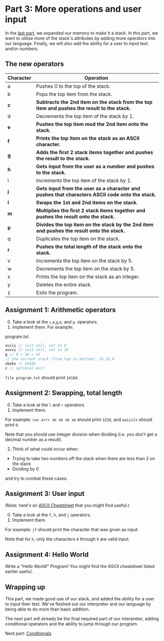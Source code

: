 # Part 3: More operations and user input


In the [last part](2-expanding-memory.md), we expanded our memory to make it a stack. In this part, we want to utilise more of the stack's attributes by adding more operators into our language.
Finally, we will also add the ability for a user to input text and/or numbers.


## The new operators


| Character | Operation                                                                                     |
|-----------|-----------------------------------------------------------------------------------------------|
| a         | Pushes 0 to the top of the stack.                                                             |
| b         | Pops the top item from the stack.                                                             |
| **c**         | **Subtracts the 2nd item on the stack from the top item and pushes the result to the stack.**     |
| d         | Decrements the top item of the stack by 1.                                                    |
| **e**         | **Pushes the top item mod the 2nd item onto the stack.**                                          |
| **f**         | **Prints the top item on the stack as an ASCII character.**                                       |
| **g**         | **Adds the first 2 stack items together and pushes the result to the stack.**                     |
| **h**         | **Gets input from the user as a number and pushes to the stack.**                                 |
| i         | Increments the top item of the stack by 1.                                                    |
| **j**         | **Gets input from the user as a character and pushes that characters ASCII code onto the stack.** |
| **l**         | **Swaps the 1st and 2nd items on the stack.**                                                     |
| **m**         | **Multiplies the first 2 stack items together and pushes the result onto the stack.**             |
| **p**         | **Divides the top item on the stack by the 2nd item and pushes the result onto the stack.**       |
| q         | Duplicates the top item on the stack.                                                         |
| **r**         | **Pushes the total length of the stack onto the stack.**                                          |
| v         | Increments the top item on the stack by 5.                                                    |
| w         | Decrements the top item on the stack by 5.                                                    |
| x         | Prints the top item on the stack as an integer.                                                      |
| y         | Deletes the entire stack.                                                                     |
| z         | Exits the program.                                                                            |


## Assignment 1: Arithmetic operators

0. Take a look at the `c`,`e`,`g`,`m`, and `p`. operators.
1. Implement them.
For example:

program.txt
```js
aviii // init cell, set to 8
avvvi // init cell, set to 16
g // 8 + 16 = 24
// the current stack (from top to bottom): 24,16,8
xbxbx // 24168
z // optional exit
```
`file program.txt` should print `24168`.

## Assignment 2: Swapping, total length

0. Take a look at the `l` and `r` operators.
1. Implement them.

For example: `run arrr xb xb xb xb` should print `3210`, and `aaiiilx` should print `0`.

Note that you should use integer division when dividing (i.e. you don't get a decimal number as a result).

2. Think of what could occur when:
- Trying to take two numbers off the stack when there are less than 2 on the stack
- Dividing by 0

and try to combat these cases.


## Assignment 3: User input

(Note: here's an [ASCII Cheatsheet](http://www.asciitable.com/) that you might find useful.)

0. Take a look at the `f`, `h`, and `j` operators.
1. Implement them.

For example: `jf` should print the character that was given as input.

Note that for `h`, only the characters `0` through `9` are valid input.


## Assignment 4: Hello World

Write a "Hello World!" Program! You might find the ASCII cheatsheet listed earlier useful.

## Wrapping up

This part, we made good use of our stack, and added the ability for a user to input their text. We've fleshed out our interpreter and our language by being able to do more than basic addition.

The next part will already be the final required part of our interpreter, adding conditional operators and the ability to jump through our program.

Next part: [Conditionals](4-conditionals.md )

